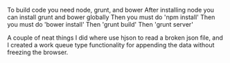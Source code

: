 To build code you need node, grunt, and bower
After installing node you can install grunt and bower globally
Then you must do 'npm install'
Then you must do 'bower install'
Then 'grunt build'
Then 'grunt server'

A couple of neat things I did where use hjson to read a broken json file, and I created a work queue type functionality for appending the data without freezing the browser.